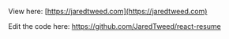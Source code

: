 View here: [https://jaredtweed.com](https://jaredtweed.com)

Edit the code here: https://github.com/JaredTweed/react-resume
